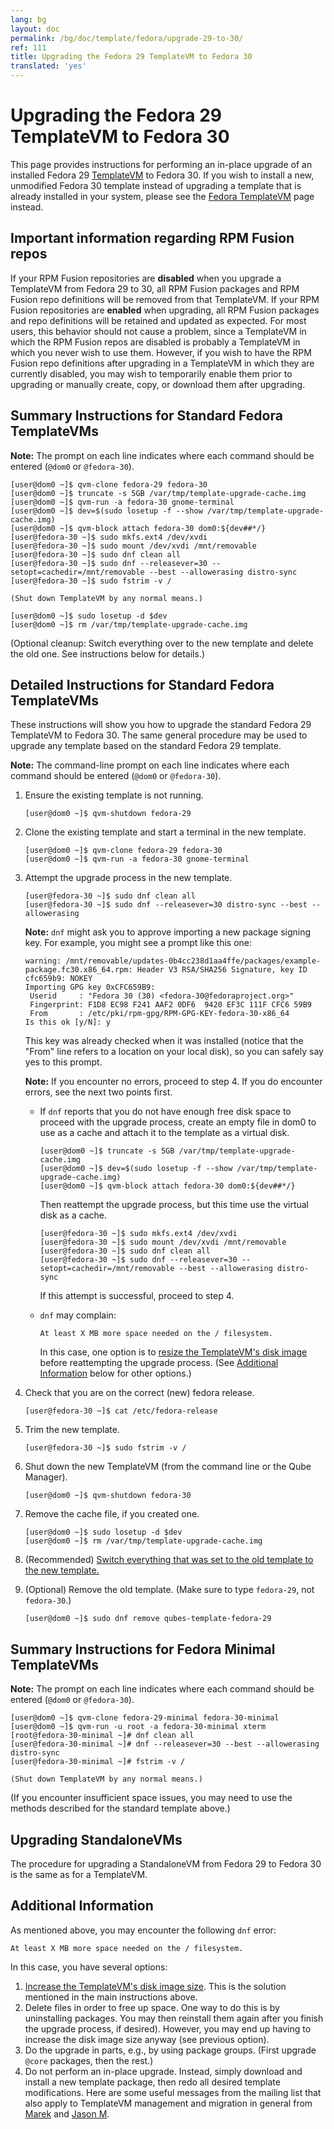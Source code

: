 ```yaml
---
lang: bg
layout: doc
permalink: /bg/doc/template/fedora/upgrade-29-to-30/
ref: 111
title: Upgrading the Fedora 29 TemplateVM to Fedora 30
translated: 'yes'
---
```


Upgrading the Fedora 29 TemplateVM to Fedora 30
===============================================

This page provides instructions for performing an in-place upgrade of an installed Fedora 29 [TemplateVM] to Fedora 30.
If you wish to install a new, unmodified Fedora 30 template instead of upgrading a template that is already installed in your system, please see the [Fedora TemplateVM] page instead.


Important information regarding RPM Fusion repos
------------------------------------------------

If your RPM Fusion repositories are **disabled** when you upgrade a TemplateVM from Fedora 29 to 30, all RPM Fusion packages and RPM Fusion repo definitions will be removed from that TemplateVM.
If your RPM Fusion repositories are **enabled** when upgrading, all RPM Fusion packages and repo definitions will be retained and updated as expected.
For most users, this behavior should not cause a problem, since a TemplateVM in which the RPM Fusion repos are disabled is probably a TemplateVM in which you never wish to use them.
However, if you wish to have the RPM Fusion repo definitions after upgrading in a TemplateVM in which they are currently disabled, you may wish to temporarily enable them prior to upgrading or manually create, copy, or download them after upgrading.


Summary Instructions for Standard Fedora TemplateVMs
----------------------------------------------------

**Note:** The prompt on each line indicates where each command should be entered (`@dom0` or `@fedora-30`).

    [user@dom0 ~]$ qvm-clone fedora-29 fedora-30
    [user@dom0 ~]$ truncate -s 5GB /var/tmp/template-upgrade-cache.img
    [user@dom0 ~]$ qvm-run -a fedora-30 gnome-terminal
    [user@dom0 ~]$ dev=$(sudo losetup -f --show /var/tmp/template-upgrade-cache.img)
    [user@dom0 ~]$ qvm-block attach fedora-30 dom0:${dev##*/}
    [user@fedora-30 ~]$ sudo mkfs.ext4 /dev/xvdi
    [user@fedora-30 ~]$ sudo mount /dev/xvdi /mnt/removable
    [user@fedora-30 ~]$ sudo dnf clean all
    [user@fedora-30 ~]$ sudo dnf --releasever=30 --setopt=cachedir=/mnt/removable --best --allowerasing distro-sync
    [user@fedora-30 ~]$ sudo fstrim -v /

    (Shut down TemplateVM by any normal means.)

    [user@dom0 ~]$ sudo losetup -d $dev
    [user@dom0 ~]$ rm /var/tmp/template-upgrade-cache.img

(Optional cleanup: Switch everything over to the new template and delete the old one.
See instructions below for details.)


Detailed Instructions for Standard Fedora TemplateVMs
-----------------------------------------------------

These instructions will show you how to upgrade the standard Fedora 29 TemplateVM to Fedora 30.
The same general procedure may be used to upgrade any template based on the standard Fedora 29 template.

**Note:** The command-line prompt on each line indicates where each command should be entered (`@dom0` or `@fedora-30`).

 1. Ensure the existing template is not running.

        [user@dom0 ~]$ qvm-shutdown fedora-29

 2. Clone the existing template and start a terminal in the new template.

        [user@dom0 ~]$ qvm-clone fedora-29 fedora-30
        [user@dom0 ~]$ qvm-run -a fedora-30 gnome-terminal

 3. Attempt the upgrade process in the new template.

        [user@fedora-30 ~]$ sudo dnf clean all
        [user@fedora-30 ~]$ sudo dnf --releasever=30 distro-sync --best --allowerasing

    **Note:** `dnf` might ask you to approve importing a new package signing key.
    For example, you might see a prompt like this one:

        warning: /mnt/removable/updates-0b4cc238d1aa4ffe/packages/example-package.fc30.x86_64.rpm: Header V3 RSA/SHA256 Signature, key ID cfc659b9: NOKEY
        Importing GPG key 0xCFC659B9:
         Userid     : "Fedora 30 (30) <fedora-30@fedoraproject.org>"
         Fingerprint: F1D8 EC98 F241 AAF2 0DF6  9420 EF3C 111F CFC6 59B9
         From       : /etc/pki/rpm-gpg/RPM-GPG-KEY-fedora-30-x86_64
        Is this ok [y/N]: y

    This key was already checked when it was installed (notice that the "From" line refers to a location on your local disk), so you can safely say yes to this prompt.

    **Note:** If you encounter no errors, proceed to step 4.
    If you do encounter errors, see the next two points first.

     * If `dnf` reports that you do not have enough free disk space to proceed
       with the upgrade process, create an empty file in dom0 to use as a cache
       and attach it to the template as a virtual disk.

           [user@dom0 ~]$ truncate -s 5GB /var/tmp/template-upgrade-cache.img
           [user@dom0 ~]$ dev=$(sudo losetup -f --show /var/tmp/template-upgrade-cache.img)
           [user@dom0 ~]$ qvm-block attach fedora-30 dom0:${dev##*/}

       Then reattempt the upgrade process, but this time use the virtual disk as a cache.

           [user@fedora-30 ~]$ sudo mkfs.ext4 /dev/xvdi
           [user@fedora-30 ~]$ sudo mount /dev/xvdi /mnt/removable
           [user@fedora-30 ~]$ sudo dnf clean all
           [user@fedora-30 ~]$ sudo dnf --releasever=30 --setopt=cachedir=/mnt/removable --best --allowerasing distro-sync

       If this attempt is successful, proceed to step 4.

     * `dnf` may complain:

           At least X MB more space needed on the / filesystem.

       In this case, one option is to [resize the TemplateVM's disk image][resize-disk-image] before reattempting the upgrade process.
       (See [Additional Information] below for other options.)

 4. Check that you are on the correct (new) fedora release.
 
        [user@fedora-30 ~]$ cat /etc/fedora-release

 5. Trim the new template.

        [user@fedora-30 ~]$ sudo fstrim -v /

 6. Shut down the new TemplateVM (from the command line or the Qube Manager).

        [user@dom0 ~]$ qvm-shutdown fedora-30

 7. Remove the cache file, if you created one.

        [user@dom0 ~]$ sudo losetup -d $dev
        [user@dom0 ~]$ rm /var/tmp/template-upgrade-cache.img

 8. (Recommended) [Switch everything that was set to the old template to the new template.][switching]

 9. (Optional) Remove the old template. (Make sure to type `fedora-29`, not `fedora-30`.)

        [user@dom0 ~]$ sudo dnf remove qubes-template-fedora-29


Summary Instructions for Fedora Minimal TemplateVMs
---------------------------------------------------

**Note:** The prompt on each line indicates where each command should be entered (`@dom0` or `@fedora-30`).

    [user@dom0 ~]$ qvm-clone fedora-29-minimal fedora-30-minimal
    [user@dom0 ~]$ qvm-run -u root -a fedora-30-minimal xterm
    [root@fedora-30-minimal ~]# dnf clean all
    [user@fedora-30-minimal ~]# dnf --releasever=30 --best --allowerasing distro-sync
    [user@fedora-30-minimal ~]# fstrim -v /

    (Shut down TemplateVM by any normal means.)

(If you encounter insufficient space issues, you may need to use the methods described for the standard template above.)


Upgrading StandaloneVMs
-----------------------

The procedure for upgrading a StandaloneVM from Fedora 29 to Fedora 30 is the same as for a TemplateVM.


Additional Information
----------------------

As mentioned above, you may encounter the following `dnf` error:

    At least X MB more space needed on the / filesystem.

In this case, you have several options:

 1. [Increase the TemplateVM's disk image size][resize-disk-image].
    This is the solution mentioned in the main instructions above.
 2. Delete files in order to free up space. One way to do this is by uninstalling packages.
    You may then reinstall them again after you finish the upgrade process, if desired).
    However, you may end up having to increase the disk image size anyway (see previous option).
 3. Do the upgrade in parts, e.g., by using package groups.
    (First upgrade `@core` packages, then the rest.)
 4. Do not perform an in-place upgrade.
    Instead, simply download and install a new template package, then redo all desired template modifications.
    Here are some useful messages from the mailing list that also apply to TemplateVM management and migration in general from
    [Marek](https://groups.google.com/d/msg/qubes-users/mCXkxlACILQ/dS1jbLRP9n8J) and
    [Jason M](https://groups.google.com/d/msg/qubes-users/mCXkxlACILQ/5PxDfI-RKAsJ).


[TemplateVM]: /bg/doc/templates/
[Fedora TemplateVM]: /bg/doc/templates/fedora/
[resize-disk-image]: /bg/doc/resize-disk-image/
[Additional Information]: #additional-information
[Compacting the Upgraded Template]: #compacting-the-upgraded-template
[switching]: /bg/doc/templates/#how-to-switch-templates
[DispVM]: /bg/doc/dispvm/